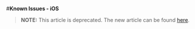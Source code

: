 <properties pageTitle="Known Issues - iOS"
  description="This is an article on bower tutorial"
  services="" 
  documentationCenter=""
  authors="bursteg" />

#**Known Issues - iOS**

> **NOTE:** This article is deprecated. The new article can be found [here](/articles/known-issues/known-issues-ios.md).
